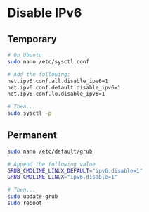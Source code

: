 # Disable IPv6

## Temporary

```bash
# On Ubuntu
sudo nano /etc/sysctl.conf

# Add the following:
net.ipv6.conf.all.disable_ipv6=1
net.ipv6.conf.default.disable_ipv6=1
net.ipv6.conf.lo.disable_ipv6=1

# Then...
sudo sysctl -p
```

## Permanent

```bash
sudo nano /etc/default/grub

# Append the following value
GRUB_CMDLINE_LINUX_DEFAULT="ipv6.disable=1"
GRUB_CMDLINE_LINUX="ipv6.disable=1"

# Then...
sudo update-grub
sudo reboot
```
